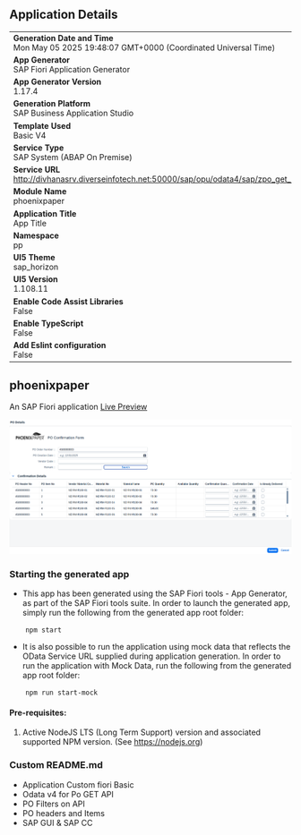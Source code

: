 ## Application Details
|               |
| ------------- |
|**Generation Date and Time**<br>Mon May 05 2025 19:48:07 GMT+0000 (Coordinated Universal Time)|
|**App Generator**<br>SAP Fiori Application Generator|
|**App Generator Version**<br>1.17.4|
|**Generation Platform**<br>SAP Business Application Studio|
|**Template Used**<br>Basic V4|
|**Service Type**<br>SAP System (ABAP On Premise)|
|**Service URL**<br>http://divhanasrv.diverseinfotech.net:50000/sap/opu/odata4/sap/zpo_get_new_srb/srvd/sap/zpo_get_new_srv/0001/|
|**Module Name**<br>phoenixpaper|
|**Application Title**<br>App Title|
|**Namespace**<br>pp|
|**UI5 Theme**<br>sap_horizon|
|**UI5 Version**<br>1.108.11|
|**Enable Code Assist Libraries**<br>False|
|**Enable TypeScript**<br>False|
|**Add Eslint configuration**<br>False|

## phoenixpaper

An SAP Fiori application [Live Preview](https://81766773trial.launchpad.cfapps.us10.hana.ondemand.com/bf5018fd-2a9c-45e5-b3a6-450b8ddca0e8.ppphoenixpaper.ppphoenixpaper-0.0.1/index.html)

![Fiori App Overview](./webapp/images/APP%20OVERVIEW.png)

### Starting the generated app

-   This app has been generated using the SAP Fiori tools - App Generator, as part of the SAP Fiori tools suite.  In order to launch the generated app, simply run the following from the generated app root folder:

```
    npm start
```

- It is also possible to run the application using mock data that reflects the OData Service URL supplied during application generation.  In order to run the application with Mock Data, run the following from the generated app root folder:

```
    npm run start-mock
```

#### Pre-requisites:

1. Active NodeJS LTS (Long Term Support) version and associated supported NPM version.  (See https://nodejs.org)




### Custom README.md 


- Application Custom fiori Basic 
- Odata v4 for Po GET API
- PO Filters on API
- PO headers and Items 
- SAP GUI & SAP CC 
